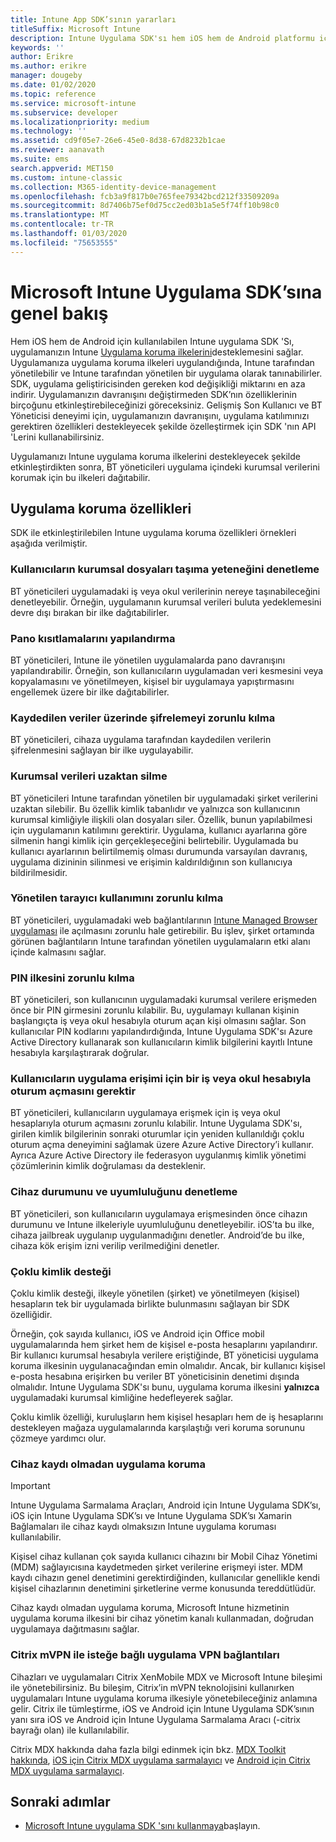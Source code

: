 ```yaml
---
title: Intune App SDK’sının yararları
titleSuffix: Microsoft Intune
description: Intune Uygulama SDK'sı hem iOS hem de Android platformu için kullanılabilir ve Microsoft Intune ile mobil uygulama yönetim özelliklerini etkinleştirir.
keywords: ''
author: Erikre
ms.author: erikre
manager: dougeby
ms.date: 01/02/2020
ms.topic: reference
ms.service: microsoft-intune
ms.subservice: developer
ms.localizationpriority: medium
ms.technology: ''
ms.assetid: cd9f05e7-26e6-45e0-8d38-67d8232b1cae
ms.reviewer: aanavath
ms.suite: ems
search.appverid: MET150
ms.custom: intune-classic
ms.collection: M365-identity-device-management
ms.openlocfilehash: fcb3a9f817b0e765fee79342bcd212f33509209a
ms.sourcegitcommit: 8d7406b75ef0d75cc2ed03b1a5e5f74ff10b98c0
ms.translationtype: MT
ms.contentlocale: tr-TR
ms.lasthandoff: 01/03/2020
ms.locfileid: "75653555"
---
```

# <a name="microsoft-intune-app-sdk-overview"></a>Microsoft Intune Uygulama SDK’sına genel bakış
Hem iOS hem de Android için kullanılabilen Intune uygulama SDK 'Sı, uygulamanızın Intune [Uygulama koruma ilkelerini](../apps/app-protection-policy.md)desteklemesini sağlar. Uygulamanıza uygulama koruma ilkeleri uygulandığında, Intune tarafından yönetilebilir ve Intune tarafından yönetilen bir uygulama olarak tanınabilirler. SDK, uygulama geliştiricisinden gereken kod değişikliği miktarını en aza indirir. Uygulamanızın davranışını değiştirmeden SDK’nın özelliklerinin birçoğunu etkinleştirebileceğinizi göreceksiniz. Gelişmiş Son Kullanıcı ve BT Yöneticisi deneyimi için, uygulamanızın davranışını, uygulama katılımınızı gerektiren özellikleri destekleyecek şekilde özelleştirmek için SDK 'nın API 'Lerini kullanabilirsiniz.

Uygulamanızı Intune uygulama koruma ilkelerini destekleyecek şekilde etkinleştirdikten sonra, BT yöneticileri uygulama içindeki kurumsal verilerini korumak için bu ilkeleri dağıtabilir.

## <a name="app-protection-features"></a>Uygulama koruma özellikleri

SDK ile etkinleştirilebilen Intune uygulama koruma özellikleri örnekleri aşağıda verilmiştir.

### <a name="control-users-ability-to-move-corporate-files"></a>Kullanıcıların kurumsal dosyaları taşıma yeteneğini denetleme
BT yöneticileri uygulamadaki iş veya okul verilerinin nereye taşınabileceğini denetleyebilir. Örneğin, uygulamanın kurumsal verileri buluta yedeklemesini devre dışı bırakan bir ilke dağıtabilirler.

### <a name="configure-clipboard-restrictions"></a>Pano kısıtlamalarını yapılandırma
BT yöneticileri, Intune ile yönetilen uygulamalarda pano davranışını yapılandırabilir. Örneğin, son kullanıcıların uygulamadan veri kesmesini veya kopyalamasını ve yönetilmeyen, kişisel bir uygulamaya yapıştırmasını engellemek üzere bir ilke dağıtabilirler.

### <a name="enforce-encryption-on-saved-data"></a>Kaydedilen veriler üzerinde şifrelemeyi zorunlu kılma
BT yöneticileri, cihaza uygulama tarafından kaydedilen verilerin şifrelenmesini sağlayan bir ilke uygulayabilir.

### <a name="remotely-wipe-corporate-data"></a>Kurumsal verileri uzaktan silme
BT yöneticileri Intune tarafından yönetilen bir uygulamadaki şirket verilerini uzaktan silebilir. Bu özellik kimlik tabanlıdır ve yalnızca son kullanıcının kurumsal kimliğiyle ilişkili olan dosyaları siler. Özellik, bunun yapılabilmesi için uygulamanın katılımını gerektirir. Uygulama, kullanıcı ayarlarına göre silmenin hangi kimlik için gerçekleşeceğini belirtebilir. Uygulamada bu kullanıcı ayarlarının belirtilmemiş olması durumunda varsayılan davranış, uygulama dizininin silinmesi ve erişimin kaldırıldığının son kullanıcıya bildirilmesidir.

### <a name="enforce-the-use-of-a-managed-browser"></a>Yönetilen tarayıcı kullanımını zorunlu kılma
BT yöneticileri, uygulamadaki web bağlantılarının [Intune Managed Browser uygulaması](../apps/app-configuration-managed-browser.md) ile açılmasını zorunlu hale getirebilir. Bu işlev, şirket ortamında görünen bağlantıların Intune tarafından yönetilen uygulamaların etki alanı içinde kalmasını sağlar.

### <a name="enforce-a-pin-policy"></a>PIN ilkesini zorunlu kılma
BT yöneticileri, son kullanıcının uygulamadaki kurumsal verilere erişmeden önce bir PIN girmesini zorunlu kılabilir. Bu, uygulamayı kullanan kişinin başlangıçta iş veya okul hesabıyla oturum açan kişi olmasını sağlar. Son kullanıcılar PIN kodlarını yapılandırdığında, Intune Uygulama SDK'sı Azure Active Directory kullanarak son kullanıcıların kimlik bilgilerini kayıtlı Intune hesabıyla karşılaştırarak doğrular.

### <a name="require-users-to-sign-in-with-a-work-or-school-account-for-app-access"></a>Kullanıcıların uygulama erişimi için bir iş veya okul hesabıyla oturum açmasını gerektir
BT yöneticileri, kullanıcıların uygulamaya erişmek için iş veya okul hesaplarıyla oturum açmasını zorunlu kılabilir. Intune Uygulama SDK'sı, girilen kimlik bilgilerinin sonraki oturumlar için yeniden kullanıldığı çoklu oturum açma deneyimini sağlamak üzere Azure Active Directory’i kullanır. Ayrıca Azure Active Directory ile federasyon uygulanmış kimlik yönetimi çözümlerinin kimlik doğrulaması da desteklenir.

### <a name="check-device-health-and-compliance"></a>Cihaz durumunu ve uyumluluğunu denetleme
BT yöneticileri, son kullanıcıların uygulamaya erişmesinden önce cihazın durumunu ve Intune ilkeleriyle uyumluluğunu denetleyebilir. iOS’ta bu ilke, cihaza jailbreak uygulanıp uygulanmadığını denetler. Android’de bu ilke, cihaza kök erişim izni verilip verilmediğini denetler.

### <a name="support-multi-identity"></a>Çoklu kimlik desteği
Çoklu kimlik desteği, ilkeyle yönetilen (şirket) ve yönetilmeyen (kişisel) hesapların tek bir uygulamada birlikte bulunmasını sağlayan bir SDK özelliğidir.

Örneğin, çok sayıda kullanıcı, iOS ve Android için Office mobil uygulamalarında hem şirket hem de kişisel e-posta hesaplarını yapılandırır. Bir kullanıcı kurumsal hesabıyla verilere eriştiğinde, BT yöneticisi uygulama koruma ilkesinin uygulanacağından emin olmalıdır. Ancak, bir kullanıcı kişisel e-posta hesabına erişirken bu veriler BT yöneticisinin denetimi dışında olmalıdır. Intune Uygulama SDK'sı bunu, uygulama koruma ilkesini **yalnızca** uygulamadaki kurumsal kimliğine hedefleyerek sağlar.

Çoklu kimlik özelliği, kuruluşların hem kişisel hesapları hem de iş hesaplarını destekleyen mağaza uygulamalarında karşılaştığı veri koruma sorununu çözmeye yardımcı olur.
 
### <a name="app-protection-without-device-enrollment"></a>Cihaz kaydı olmadan uygulama koruma

>[!IMPORTANT]
>Intune Uygulama Sarmalama Araçları, Android için Intune Uygulama SDK’sı, iOS için Intune Uygulama SDK’sı ve Intune Uygulama SDK’sı Xamarin Bağlamaları ile cihaz kaydı olmaksızın Intune uygulama koruması kullanılabilir.

Kişisel cihaz kullanan çok sayıda kullanıcı cihazını bir Mobil Cihaz Yönetimi (MDM) sağlayıcısına kaydetmeden şirket verilerine erişmeyi ister. MDM kaydı cihazın genel denetimini gerektirdiğinden, kullanıcılar genellikle kendi kişisel cihazlarının denetimini şirketlerine verme konusunda tereddütlüdür.

Cihaz kaydı olmadan uygulama koruma, Microsoft Intune hizmetinin uygulama koruma ilkesini bir cihaz yönetim kanalı kullanmadan, doğrudan uygulamaya dağıtmasını sağlar.

### <a name="on-demand-application-vpn-connections-with-citrix-mvpn"></a>Citrix mVPN ile isteğe bağlı uygulama VPN bağlantıları 
Cihazları ve uygulamaları Citrix XenMobile MDX ve Microsoft Intune bileşimi ile yönetebilirsiniz. Bu bileşim, Citrix’in mVPN teknolojisini kullanırken uygulamaları Intune uygulama koruma ilkesiyle yönetebileceğiniz anlamına gelir. Citrix ile tümleştirme, iOS ve Android için Intune Uygulama SDK’sının yanı sıra iOS ve Android için Intune Uygulama Sarmalama Aracı (-citrix bayrağı olan) ile kullanılabilir.
 
Citrix MDX hakkında daha fazla bilgi edinmek için bkz. [MDX Toolkit hakkında](https://docs.citrix.com/en-us/mdx-toolkit/10/about-mdx-toolkit.html), [iOS için Citrix MDX uygulama sarmalayıcı](https://docs.citrix.com/en-us/mdx-toolkit/10/xmob-mdx-kit-app-wrap-ios.html) ve [Android için Citrix MDX uygulama sarmalayıcı](https://docs.citrix.com/en-us/mdx-toolkit/10/xmob-mdx-kit-app-wrap-android.html).

## <a name="next-steps"></a>Sonraki adımlar

- [Microsoft Intune uygulama SDK 'sını kullanmaya](app-sdk-get-started.md)başlayın.
